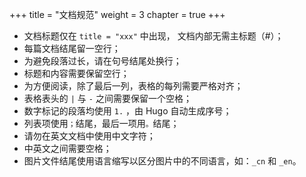 +++
title = "文档规范"
weight = 3
chapter = true
+++

- 文档标题仅在 `title = "xxx"` 中出现， 文档内部无需主标题（#）；
- 每篇文档结尾留一空行；
- 为避免段落过长，请在句号结尾处换行；
- 标题和内容需要保留空行；
- 为方便阅读，除了最后一列，表格的每列需要严格对齐；
- 表格表头的 `|` 与 `-` 之间需要保留一个空格；
- 数字标记的段落均使用 `1.` ，由 Hugo 自动生成序号；
- 列表项使用`；`结尾，最后一项用`。`结尾；
- 请勿在英文文档中使用中文字符；
- 中英文之间需要空格；
- 图片文件结尾使用语言缩写以区分图片中的不同语言，如：`_cn` 和 `_en`。
